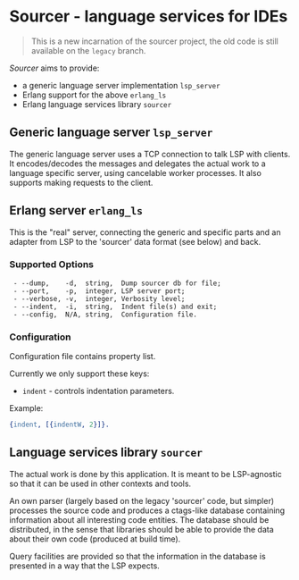 # Sourcer - language services for IDEs

> This is a new incarnation of the sourcer project, the old code is still available on the `legacy` branch.

*Sourcer* aims to provide:

- a generic language server implementation `lsp_server`
- Erlang support for the above `erlang_ls`
- Erlang language services library `sourcer`

## Generic language server `lsp_server`

The generic language server uses a TCP connection to talk LSP with clients. It encodes/decodes the messages and delegates the actual work to a language specific server, using cancelable worker processes. It also supports making requests to the client.

## Erlang server `erlang_ls`

This is the "real" server, connecting the generic and specific parts and an adapter from LSP to the 'sourcer' data format (see below) and back.

### Supported Options

```
 - --dump,    -d,  string,  Dump sourcer db for file;
 - --port,    -p,  integer, LSP server port;
 - --verbose, -v,  integer, Verbosity level;
 - --indent,  -i,  string,  Indent file(s) and exit;
 - --config,  N/A, string,  Configuration file.
```

### Configuration

Configuration file contains property list.

Currently we only support these keys:

- `indent` - controls indentation parameters.

Example:

```erlang
{indent, [{indentW, 2}]}.

```



## Language services library `sourcer`

The actual work is done by this application. It is meant to be LSP-agnostic so that it can be used in other contexts and tools.

An own parser (largely based on the legacy 'sourcer' code, but simpler) processes the source code and produces a ctags-like database containing information about all interesting code entities. The database should be distributed, in the sense that libraries should be able to provide the data about their own code (produced at build time).

Query facilities are provided so that the information in the database is presented in a way that the LSP expects.
